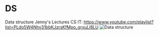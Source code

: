 # DS
Data structure
Jenny's Lectures CS IT:     https://www.youtube.com/playlist?list=PLdo5W4Nhv31bbKJzrsKfMpo_grxuLl8LU
![Data structure](https://github.com/khan56c/DS/assets/136918973/2f8ebecf-4258-4087-929a-2d26d91a2eeb)
